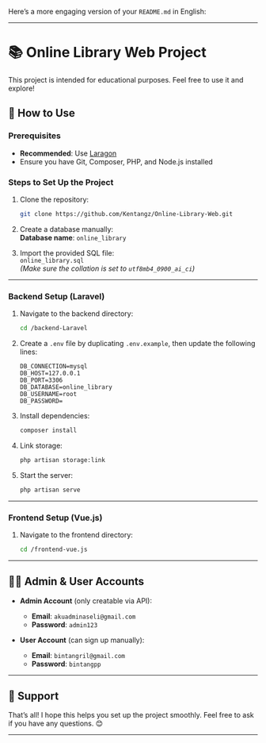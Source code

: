 Here’s a more engaging version of your `README.md` in English:

---

# 📚 Online Library Web Project

This project is intended for educational purposes. Feel free to use it and explore!

## 🚀 How to Use

### Prerequisites

- **Recommended**: Use [Laragon](https://laragon.org/)
- Ensure you have Git, Composer, PHP, and Node.js installed

### Steps to Set Up the Project

1. Clone the repository:  
   ```bash
   git clone https://github.com/Kentangz/Online-Library-Web.git
   ```

2. Create a database manually:  
   **Database name**: `online_library`

3. Import the provided SQL file:  
   `online_library.sql`  
   *(Make sure the collation is set to `utf8mb4_0900_ai_ci`)*

---

### Backend Setup (Laravel)

1. Navigate to the backend directory:  
   ```bash
   cd /backend-Laravel
   ```

2. Create a `.env` file by duplicating `.env.example`, then update the following lines:
   ```env
   DB_CONNECTION=mysql  
   DB_HOST=127.0.0.1  
   DB_PORT=3306  
   DB_DATABASE=online_library  
   DB_USERNAME=root  
   DB_PASSWORD=
   ```

3. Install dependencies:  
   ```bash
   composer install
   ```

4. Link storage:  
   ```bash
   php artisan storage:link
   ```

5. Start the server:  
   ```bash
   php artisan serve
   ```

---

### Frontend Setup (Vue.js)

1. Navigate to the frontend directory:  
   ```bash
   cd /frontend-vue.js
   ```

---

## 🧑‍💻 Admin & User Accounts

- **Admin Account** (only creatable via API):  
  - **Email**: `akuadminaseli@gmail.com`  
  - **Password**: `admin123`

- **User Account** (can sign up manually):  
  - **Email**: `bintangril@gmail.com`  
  - **Password**: `bintangpp`

---

## 🙌 Support

That’s all! I hope this helps you set up the project smoothly. Feel free to ask if you have any questions. 😊

---
